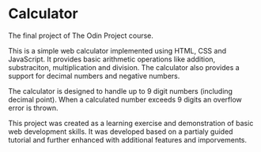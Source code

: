 # Calculator

The final project of The Odin Project course.

This is a simple web calculator implemented using HTML, CSS and JavaScript. It provides basic arithmetic operations like addition, substraciton, multiplication and division. The calculator also provides a support for decimal numbers and negative numbers.

The calculator is designed to handle up to 9 digit numbers (including decimal point). When a calculated number exceeds 9 digits an overflow error is thrown.

This project was created as a learning exercise and demonstration of basic web development skills. It was developed based on a partialy guided tutorial and further enhanced with additional features and imporvements.
